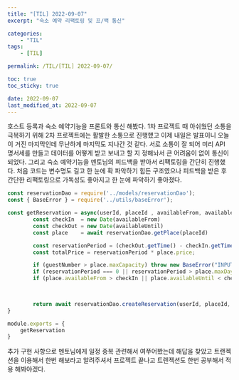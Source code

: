 ```yaml
---
title: "[TIL] 2022-09-07"
excerpt: "숙소 예약 리팩토링 및 프/백 통신"

categories:
    - "TIL"
tags:
    - [TIL]

permalink: /TIL/[TIL] 2022-09-07/

toc: true
toc_sticky: true

date: 2022-09-07
last_modified_at: 2022-09-07
---
```


호스트 등록과 숙소 예약기능을 프론트와 통신 해봤다. 1차 프로젝트 때 아쉬웠던 소통을 극복하기 위해 2차 프로젝트에는 활발한 소통으로 진행헀고 이제 내일은 발표이니 오늘이 거진 마지막인데 무난하게 마지막도 지나간 것 같다. 서로 소통이 잘 되어 미리 API 명서세를 만들고 데이터를 어떻게 받고 보내고 할 지 정해놔서 큰 어려움이 없이 통신이 되었다.
그리고 숙소 예약기능을 멘토님의 피드백을 받아서 리팩토링을 간단히 진행했다. 처음 코드는 변수명도 길고 한 눈에 확 파악하기 힘든 구조였으나 피드백을 받은 후 간단한 리팩토링으로 가독성도 좋아지고 한 눈에 파악하기 좋아졌다.

```javascript
const reservationDao = require('../models/reservationDao');
const { BaseError } = require('../utils/baseError');

const getReservation = async(userId, placeId , availableFrom, availableUntil, guestNumber) => {
        const checkIn  = new Date(availableFrom)
        const checkOut = new Date(availableUntil)
        const place    = await reservationDao.getPlace(placeId)

        const reservationPeriod = (checkOut.getTime() - checkIn.getTime()) / (1000 * 60 * 60 * 24);
        const totalPrice = reservationPeriod * place.price;

        if (guestNumber > place.maxCapacity) throw new BaseError("INPUT_ERROR", 400, "INPUT_ERROR")
        if (reservationPeriod === 0 || reservationPeriod > place.maxDays) throw new BaseError("INPUT_ERROR", 400, "INPUT_ERROR")
        if (place.availableFrom > checkIn || place.availableUntil < checkOut) throw new BaseError("INPUT_ERROR", 400, "INPUT_ERROR")


        
        return await reservationDao.createReservation(userId, placeId, availableFrom, availableUntil, guestNumber, totalPrice);
}

module.exports = {
    getReservation
}
```

추가 구현 사항으로 멘토님에게 일정 중복 관련해서 여쭈어봤는데 해답을 찾았고 트랜젝션을 이용해서 한번 해보라고 알려주셔서 프로젝트 끝나고 트렌젝션도 한번 공부해서 적용 해봐야겠다.